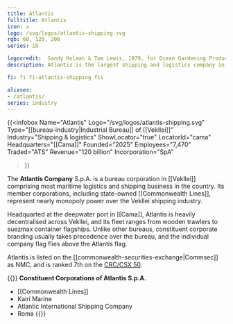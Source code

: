```yaml
---
title: Atlantis
fulltitle: Atlantis
icon: ⚓️
logo: /svg/logos/atlantis-shipping.svg
rgb: 60, 120, 200
series: ib

logocredit:  Sandy Holman & Tom Lewis, 1979, for Ocean Gardening Products.
description: Atlantis is the largest shipping and logistics company in Vekllei. It is a bureau corporation made up of many constituent companies.

fi: fi fi-atlantis-shipping fis

aliases:
- /atlantis/
series: industry
---
```


{{<infobox
	  Name="Atlantis"
	  Logo="/svg/logos/atlantis-shipping.svg"
	  Type="[[bureau-industry|Industrial Bureau]] of [[Vekllei]]"
	  Industry="Shipping & logistics"
	  ShowLocator="true"
	  LocatorId="cama"
	  Headquarters="[[Cama]]"
	  Founded="2025"
	  Employees="7,470"
	  Traded="ATS"
	  Revenue="120 billion"
	  Incorporation="SpA"
  >}}

The <span class="fi fi-atlantis-shipping fis"></span> **Atlantis Company** S.p.A. is a bureau corporation in [[Vekllei]] comprising most maritime logistics and shipping business in the country. Its member corporations, including state-owned [[Commonwealth Lines]], represent nearly monopoly power over the Vekllei shipping industry.

Headquarted at the deepwater port in [[Cama]], Atlantis is heavily decentralised across Vekllei, and its fleet ranges from wooden trawlers to suezmax container flagships. Unlike other bureaus, constituent corporate branding usually takes precedence over the bureau, and the individual company flag flies above the Atlantis flag.

Atlantis is listed on the [[commonwealth-securities-exchange|Commsec]] as NMC, and is ranked 7th on the [CRC/CSX 50](/ratings/).

{{<note panel>}}
**Constituent Corporations of Atlantis S.p.A.**
* [[Commonwealth Lines]]
* Kairi Marine
* Atlantic International Shipping Company
* Roma
{{</note>}}

